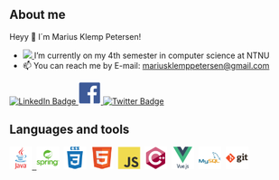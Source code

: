 <h2>About me</h2>
Heyy 👋 I´m Marius Klemp Petersen!

- <a href="https://www.ntnu.no/studier/bidata">
    <img src="https://www.google.com/search?q=ntnu%20logo%20uten%20bakgrunn&tbm=isch&hl=no&sa=X&ved=0CCEQtI8BKAJqFwoTCOD8jr25yPYCFQAAAAAdAAAAABAH&biw=1440&bih=821#imgrc=OyVZBH2TNt8obM"/>
  </a> I’m currently on my 4th semester in computer science at NTNU
- 📫 You can reach me by E-mail: mariusklemppetersen@gmail.com

<div id="badges">
  <a href="your-linkedin-URL">
    <img src="https://img.shields.io/badge/LinkedIn-blue?style=for-the-badge&logo=linkedin&logoColor=white" alt="LinkedIn Badge"/>
  </a>
  <a href="https://www.facebook.com/marius.klemppetersen/">
    <img src="https://github.com/devicons/devicon/blob/master/icons/facebook/facebook-original.svg" width="40" height="40"/>
  </a>
  <a href="https://twitter.com/marius_klemp">
    <img src="https://img.shields.io/badge/Twitter-blue?style=for-the-badge&logo=twitter&logoColor=white" alt="Twitter Badge"/>
  </a>
</div>


<h2>Languages and tools</h2>
<div>
  <a href="https://www.w3schools.com/java/">
  <img src="https://github.com/devicons/devicon/blob/master/icons/java/java-original-wordmark.svg" title="Java" alt="Java" width="40" height="40"/>&nbsp;
  </a>
  <img src="https://github.com/devicons/devicon/blob/master/icons/spring/spring-original-wordmark.svg" title="Spring" alt="Spring" width="40" height="40"/>&nbsp;
  <img src="https://github.com/devicons/devicon/blob/master/icons/css3/css3-plain-wordmark.svg"  title="CSS3" alt="CSS" width="40" height="40"/>&nbsp;
  <img src="https://github.com/devicons/devicon/blob/master/icons/html5/html5-original.svg" title="HTML5" alt="HTML" width="40" height="40"/>&nbsp;
  <img src="https://github.com/devicons/devicon/blob/master/icons/javascript/javascript-original.svg" title="JavaScript" alt="JavaScript" width="40" height="40"/>&nbsp;
  <img src="https://github.com/devicons/devicon/blob/master/icons/cplusplus/cplusplus-original.svg" title="cpp" alt="cpp" width="40" height="40"/>&nbsp;
  <img src="https://github.com/devicons/devicon/blob/master/icons/vuejs/vuejs-original-wordmark.svg" title="VueJs"  alt="VueJS" width="40" height="40"/>&nbsp;
  <img src="https://github.com/devicons/devicon/blob/master/icons/mysql/mysql-original-wordmark.svg" title="MySQL"  alt="MySQL" width="40" height="40"/>&nbsp;
  <img src="https://github.com/devicons/devicon/blob/master/icons/git/git-original-wordmark.svg" title="Git" **alt="Git" width="40" height="40"/>
</div>
